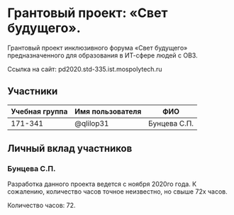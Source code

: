 # Грантовый проект: «Свет будущего».
Грантовый проект инклюзивного форума «Свет будущего» предназначенного для образования в ИТ-сфере людей с ОВЗ.

Ссылка на сайт: pd2020.std-335.ist.mospolytech.ru

## Участники

| Учебная группа | Имя пользователя | ФИО                      |
|----------------|------------------|--------------------------|
| 171-341        | @qlilop31       | Бунцева С.П.              |

## Личный вклад участников

### Бунцева С.П.
Разработка данного проекта ведется с ноября 2020го года. К сожалению, количество часов точное неизвестно, но свыше 72х часов. 

Количество часов: 72.
